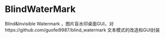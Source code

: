 # BlindWaterMark
Blind&amp;Invisible Watermark ，图片盲水印桌面GUI，对https://github.com/guofei9987/blind_watermark 文本模式的改造和GUI封装
